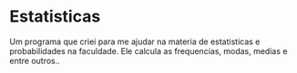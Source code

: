 # Estatisticas
 Um programa que criei para me ajudar na materia de estatisticas e probabilidades na faculdade. Ele calcula as frequencias, modas, medias e entre outros..
